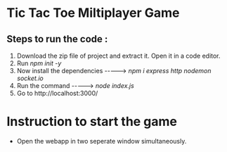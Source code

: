 <h1>Tic Tac Toe Miltiplayer Game</h1>
<div>
  <h2>Steps to run the code : </h2>
  <ol>
    <li>Download the zip file of project and extract it. Open it in a code editor.</li>
    <li>Run <i>npm init -y</i></li>
    <li>Now install the dependencies -----> <i>npm i express http nodemon socket.io</i></li>
    <li>Run the command -----> <i>node index.js</i></li>
    <li>Go to http://localhost:3000/</li>
  </ol>
</div>
<div>
  <h1>Instruction to start the game </h1>
  <ul>
    <li>Open the webapp in two seperate window simultaneously.  </li>
  </ul>
</div>


